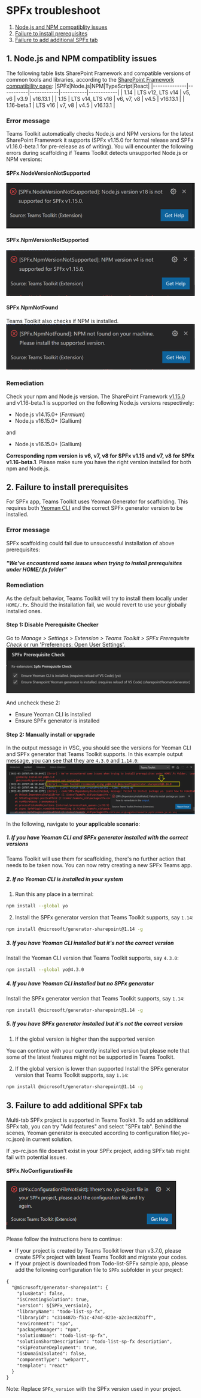 # SPFx troubleshoot

1. [Node.js and NPM compatiblity issues](#compatibility)
2. [Failure to install prerequisites](#prerequisites)
3. [Failure to add additional SPFx tab](#addfeature)


## 1. Node.js and NPM compatiblity issues<a name="compatibility"></a>
The following table lists SharePoint Framework and compatible versions of common tools and libraries, according to the [SharePoint Framework compatibility page](https://docs.microsoft.com/en-us/sharepoint/dev/spfx/compatibility#spfx-development-environment-compatibility):
|SPFx|Node.js|NPM|TypeScript|React|
|--------------|-----------|------------|-----------|------------|
| 1.14 | LTS v12, LTS v14 | v5, v6 | v3.9 | v16.13.1 |
| 1.15 | LTS v14, LTS v16 | v6, v7, v8 | v4.5 | v16.13.1 |
| 1.16-beta.1 | LTS v16 | v7, v8 | v4.5 | v16.13.1 |

### Error message
Teams Toolkit automatically checks Node.js and NPM versions for the latest SharePoint Framework it supports (SPFx v1.15.0 for formal release and SPFx v1.16.0-beta.1 for pre-release as of writing). You will encounter the following errors during scaffolding if Teams Toolkit detects unsupported Node.js or NPM versions:

#### SPFx.NodeVersionNotSupported

![image](../images/fx-core/spfx/spfx-compat-check-node.png)

#### SPFx.NpmVersionNotSupported

![image](../images/fx-core/spfx/spfx-compat-check-npm.png)

#### SPFx.NpmNotFound

Teams Toolkit also checks if NPM is installed.
![image](../images/fx-core/spfx/spfx-install-check-npm.png)

### Remediation

Check your npm and Node.js version. The SharePoint Framework [v1.15.0](https://docs.microsoft.com/en-us/sharepoint/dev/spfx/set-up-your-development-environment#install-nodejs) and v1.16-beta.1 is supported on the following Node.js versions respectively:

- Node.js v14.15.0+ (_Fermium_)
- Node.js v16.15.0+ (Gallium)

and 

- Node.js v16.15.0+ (Gallium)

**Corresponding npm version is v6, v7, v8 for SPFx v1.15 and v7, v8 for SPFx v1.16-beta.1**. Please make sure you have the right version installed for both npm and Node.js.

## 2. Failure to install prerequisites<a name="prerequisites"></a>

For SPFx app, Teams Toolkit uses Yeoman Generator for scaffolding. This requires both [Yeoman CLI](https://github.com/yeoman/yo) and the correct SPFx generator version to be installed.

### Error message
SPFx scaffolding could fail due to unsuccessful installation of above prerequisites:

#### _"We've encountered some issues when trying to install prerequisites under HOME/.fx folder"_

### Remediation

As the default behavior, Teams Toolkit will try to install them locally under `HOME/.fx`. Should the installation fail, we would revert to use your globally installed ones.

#### Step 1: Disable Prerequisite Checker

Go to _Manage > Settings > Extension > Teams Toolkit > SPFx Prerequisite Check_ or run 'Preferences: Open User Settings'.
![image](../images/fx-core/spfx/setting.png)

And uncheck these 2:

- Ensure Yeoman CLI is installed
- Ensure SPFx generator is installed

#### Step 2: Manually install or upgrade

In the output message in VSC, you should see the versions for Yeoman CLI and SPFx generator that Teams Toolkit supports. In this example output message, you can see that they are `4.3.0` and `1.14.0`:
![image](../images/fx-core/spfx/output.png)

In the following, navigate to **your applicable scenario**:

##### 1. If you have Yeoman CLI and SPFx generator installed with the correct versions

Teams Toolkit will use them for scaffolding, there's no further action that needs to be taken now. You can now retry creating a new SPFx Teams app.

##### 2. If no Yeoman CLI is installed in your system

1. Run this any place in a terminal:

```sh
npm install --global yo
```

2. Install the SPFx generator version that Teams Toolkit supports, say `1.14`:

```sh
npm install @microsoft/generator-sharepoint@1.14 -g
```

##### 3. If you have Yeoman CLI installed but it's not the correct version

Install the Yeoman CLI version that Teams Toolkit supports, say `4.3.0`:

```sh
npm install --global yo@4.3.0
```

##### 4. If you have Yeoman CLI installed but no SPFx generator

Install the SPFx generator version that Teams Toolkit supports, say `1.14`:

```sh
npm install @microsoft/generator-sharepoint@1.14 -g
```

##### 5. If you have SPFx generator installed but it's not the correct version

1. If the global version is higher than the supported version

You can continue with your currently installed version but please note that some of the latest features might not be supported in Teams Toolkit.

2. If the global version is lower than supported
Install the SPFx generator version that Teams Toolkit supports, say `1.14`:

```sh
npm install @microsoft/generator-sharepoint@1.14 -g
```

## 3. Failure to add additional SPFx tab<a name="addfeature"></a>

Multi-tab SPFx project is supported in Teams Toolkit. To add an additional SPFx tab, you can try "Add features" and select "SPFx tab". Behind the scenes, Yeoman generator is executed according to configuration file(.yo-rc.json) in current solution.

If .yo-rc.json file doesn't exist in your SPFx project, adding SPFx tab might fail with potential issues. 

#### SPFx.NoConfigurationFile
![image](../images/fx-core/spfx/spfx-no-configuration-file.png)

Please follow the instructions here to continue:

- If your project is created by Teams Toolkit lower than v3.7.0, please create SPFx project with latest Teams Toolkit and migrate your codes.
- If your project is downloaded from Todo-list-SPFx sample app, please add the following configuration file to `SPFx` subfolder in your project:

```
{
  "@microsoft/generator-sharepoint": {
    "plusBeta": false,
    "isCreatingSolution": true,
    "version": ${SPFx_versioin},
    "libraryName": "todo-list-sp-fx",
    "libraryId": "c314487b-f51c-474d-823e-a2c3ec82b1ff",
    "environment": "spo",
    "packageManager": "npm",
    "solutionName": "todo-list-sp-fx",
    "solutionShortDescription": "todo-list-sp-fx description",
    "skipFeatureDeployment": true,
    "isDomainIsolated": false,
    "componentType": "webpart",
    "template": "react"
  }
}
```
Note: Replace `SPFx_version` with the SPFx version used in your project.